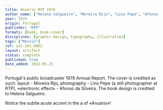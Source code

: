 ```yaml
---
title: Anuário RTP 1976
author_name: ["Helena Salgueiro", "Moreira Rijo", "Lino Pepe", "Afonso da Silveira"]
year: 1976
origin: Portugal
publisher: "RTP"
formats: [book, book-cover]
disciplines: [graphic-design, typography, illustration]
tags: ["Marvin"]
ref: sol-241-0001
layout: artifact
status: complete
published: true
date_added: 2022-05-25
---
```


Portugal's public broadcaster 1976 Annual Report. The cover is credited as such: layout - Moreira Rijo, photography - Lino Pepe (a still photographer at RTP), «electronic effect» - Afonso da Silveira. The book design is credited to Helena Salgueiro.

Notice the subtle acute accent in the a of «Anuário»!
